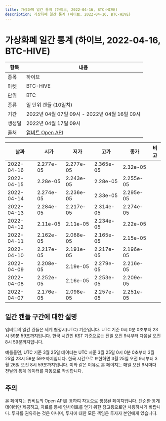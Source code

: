```yaml
---
title: 가상화폐 일간 통계 (하이브, 2022-04-16, BTC-HIVE)
description: 가상화폐 일간 통계 (하이브, 2022-04-16, BTC-HIVE)
---
```



가상화폐 일간 통계 (하이브, 2022-04-16, BTC-HIVE)
===

|항목|내용|
|--|--|
|종목|하이브|
|마켓|BTC-HIVE|
|단위|BTC|
|종류|일 단위 캔들 (10일치)|
|기간|2022년 04월 07일 09시 - 2022년 04월 16일 09시|
|생성일|2022년 04월 17일 09시|
|출처|[업비트 Open API](https://docs.upbit.com)|


|날짜|시가|저가|고가|종가|비고|
|--|--|--|--|--|--|
|2022-04-16|2.277e-05|2.277e-05|2.365e-05|2.32e-05|    |
|2022-04-15|2.28e-05|2.243e-05|2.28e-05|2.255e-05|    |
|2022-04-14|2.274e-05|2.236e-05|2.33e-05|2.295e-05|    |
|2022-04-13|2.284e-05|2.217e-05|2.314e-05|2.274e-05|    |
|2022-04-12|2.11e-05|2.11e-05|2.234e-05|2.22e-05|    |
|2022-04-11|2.162e-05|2.068e-05|2.165e-05|2.15e-05|    |
|2022-04-10|2.217e-05|2.191e-05|2.217e-05|2.196e-05|    |
|2022-04-09|2.208e-05|2.19e-05|2.279e-05|2.216e-05|    |
|2022-04-08|2.252e-05|2.16e-05|2.253e-05|2.209e-05|    |
|2022-04-07|2.176e-05|2.098e-05|2.257e-05|2.251e-05|    |


일간 캔들 구간에 대한 설명
---


업비트의 일간 캔들은 세계 협정시(UTC) 기준입니다. 
UTC 기준 0시 0분 0초부터 23시 59분 59초까지입니다. 
한국 시간인 KST 기준으로는 전일 오전 9시부터 다음날 오전 8시 59분까지입니다. 


예를들면, UTC 기준 3월 25일 데이터는 UTC 시준 3월 25일 0시 0분 0초부터 3월 25일 23시 59분 59초까지입니다. 
한국 시간으로 표현하면 3월 25일 오전 9시부터 3월 26일 오전 8시 59분까지입니다. 
이와 같은 이유로 본 페이지는 매일 오전 9시마다 전날의 통계 데이터를 자동으로 작성합니다. 


주의
---


본 페이지는 업비트의 Open API를 통하여 자동으로 생성된 페이지입니다. 
단순한 통계 데이터만 제공하고, 자료를 통해 인사이트를 얻기 위한 참고용으로만 사용하시기 바랍니다. 
투자를 권유하는 것은 아니며, 투자에 대한 모든 책임은 투자자 본인에게 있습니다. 
